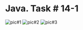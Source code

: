 # Java. Task # 14-1
![pic#1](https://github.com/SemNik88/java-task-14-1.3/assets/142649558/1941a70d-ae33-43ba-970e-95cd1d7aa7d0)
![pic#2](https://github.com/SemNik88/java-task-14-1.3/assets/142649558/bd87c9a5-6e78-4a7f-b659-fab207edc3a1)
![pic#3](https://github.com/SemNik88/java-task-14-1.3/assets/142649558/58e671f1-3a05-4f27-baae-e5bba694ad8d)
